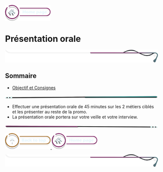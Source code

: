 <a href="../README.md">
  <img src="../assets/button/home_page.png" alt="Home page" style="width: 150px; height: auto;">
</a>

# Présentation orale

![border](../assets/line/border_style_multi_r.png)

## Sommaire

- [Objectif et Consignes](#objectifs)

<!-- ![border](assets/line/line_pink_point_l.png) -->

![border](../assets/line/line_teal_point_r.png)

- Effectuer une présentation orale de 45 minutes sur les 2 métiers ciblés et les présenter au reste de la promo.
- La présentation orale portera sur votre veille et votre interview.

![border](../assets/line/line_pink_point_l.png)

<a href="#sommaire">
  <img src="../assets/button/back_to_top.png" alt="Back to top" style="width: 150px; height: auto;">
</a>
<a href="../README.md">
  <img src="../assets/button/home_page.png" alt="Home page" style="width: 150px; height: auto;">
</a>

![border](../assets/line/border_style_multi_r.png)
